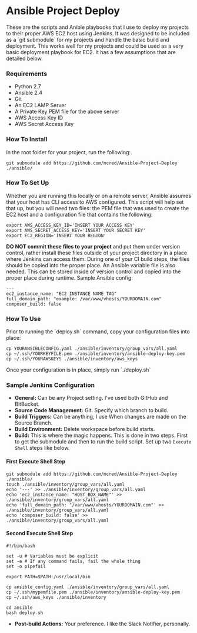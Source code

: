 # Ansible Project Deploy

<p>These are the scripts and Anible playbooks that I use to deploy my projects to their proper AWS EC2 host using Jenkins. It was designed to be included as a `git submodule` for my projects and handle the basic build and deployment. This works well for my projects and could be used as a very basic deployment playbook for EC2. It has a few assumptions that are detailed below.</p>

### Requirements
* Python 2.7
* Ansible 2.4
* Git
* An EC2 LAMP Server
* A Private Key PEM file for the above server
* AWS Access Key ID
* AWS Secret Access Key

### How To Install
<p>In the root folder for your project, run the following:</p>

`git submodule add https://github.com/mcred/Ansible-Project-Deploy ./ansible/`

### How To Set Up
<p>Whether you are running this locally or on a remote server, Ansible assumes that your host has CLI access to AWS configured. This script will help set that up, but you will need two files: the PEM file that was used to create the EC2 host and a configuration file that contains the following:</p>

```
export AWS_ACCESS_KEY_ID='INSERT YOUR ACCESS KEY'
export AWS_SECRET_ACCESS_KEY='INSERT YOUR SECRET KEY'
export EC2_REGION='INSERT YOUR REGION'
```
<p><b>DO NOT commit these files to your project</b> and put them under version control, rather install these files outside of your project directory in a place where Jenkins can access them. During one of your CI build steps, the files should be copied into the proper place. An Ansible variable file is also needed. This can be stored inside of version control and copied into the proper place during runtime. Sample Ansible config:</p>

```
---
ec2_instance_name: "EC2 INSTANCE NAME TAG"
full_domain_path: "example: /var/www/vhosts/YOURDOMAIN.com"
composer_build: false
```

### How To Use
<p>Prior to running the `deploy.sh` command, copy your configuration files into place:</p>

```
cp YOURANSIBLECONFIG.yaml ./ansible/inventory/group_vars/all.yaml
cp ~/.ssh/YOURKEYFILE.pem ./ansible/inventory/ansible-deploy-key.pem
cp ~/.ssh/YOURAWSKEYS ./ansible/inventory/aws_keys
```
<p>Once your configuration is in place, simply run `./deploy.sh`</p>

### Sample Jenkins Configuration
* <b>General:</b> Can be any Project setting. I've used both GitHub and BitBucket.
* <b>Source Code Management:</b> Git. Specify which branch to build.
* <b>Build Triggers:</b> Can be anything, I use When changes are made on the Source Branch.
* <b>Build Environment:</b> Delete workspace before build starts.
* <b>Build:</b> This is where the magic happens. This is done in two steps. First to get the submodule and then to run the build script. Set up two `Execute Shell` steps like below.

#### First Execute Shell Step
```
git submodule add https://github.com/mcred/Ansible-Project-Deploy ./ansible/
touch ./ansible/inventory/group_vars/all.yaml
echo '---' >> ./ansible/inventory/group_vars/all.yaml
echo 'ec2_instance_name: "HOST_BOX_NAME"' >> ./ansible/inventory/group_vars/all.yaml
echo 'full_domain_path: "/var/www/vhosts/YOURDOMAIN.com"' >> ./ansible/inventory/group_vars/all.yaml
echo 'composer_build: false' >> ./ansible/inventory/group_vars/all.yaml
```
#### Second Execute Shell Step
```
#!/bin/bash

set -u # Variables must be explicit
set -e # If any command fails, fail the whole thing
set -o pipefail

export PATH=$PATH:/usr/local/bin

cp ansible_config.yaml ./ansible/inventory/group_vars/all.yaml
cp ~/.ssh/mypemfile.pem ./ansible/inventory/ansible-deploy-key.pem
cp ~/.ssh/aws_keys ./ansible/inventory

cd ansible
bash deploy.sh
```
* <b>Post-build Actions:</b> Your preference. I like the Slack Notifier, personally.

